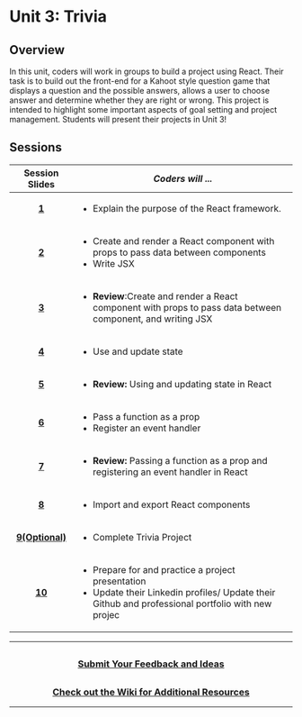 # Unit 3: Trivia

## Overview
In this unit, coders will work in groups to build a project using React. Their task is to build out the front-end for a Kahoot style question game that displays a question and the possible answers, allows a user to choose answer and determine whether they are right or wrong. This project is intended to highlight some important aspects of goal setting and project management. Students will present their projects in Unit 3!
## Sessions 
|Session Slides|*Coders will ...*|
|:-------:|-------|
|[**1**]()|<ul><li>Explain the purpose of the React framework.</li></ul>|
|[**2**]()|<ul><li>Create and render a React component with props to pass data between components</li><li>Write JSX</li></ul> |
|[**3**]()|<ul><li>**Review**:Create and render a React component with props to pass data between component, and writing JSX</li></ul>|
|[**4**]()|<ul><li>Use and update state</li></ul>|
|[**5**]()|<ul><li>**Review:** Using and updating state in React</li></ul>|
|[**6**]()|<ul><li>Pass a function as a prop</li><li>Register an event handler</li></ul>|
|[**7**]()|<ul> <li>**Review:** Passing a function as a prop and registering an event handler in React</li></ul>|
|[**8**]()| <ul><li>Import and export React components</li></ul>|
|[**9(Optional)**]()| <ul><li>Complete Trivia Project</li></ul>|
|[**10**]()| <ul><li>Prepare for and practice a project presentation</li><li>Update their Linkedin profiles/ Update their Github and professional portfolio with new projec</li></ul>|

---
## <h3 align="center"><a href="https://docs.google.com/forms/d/e/1FAIpQLSc4oUNSthmU63TqlzUOOWd3buX3tGVIPRNDm0tsLB_nOONRLQ/viewform">Submit Your Feedback and Ideas</a></h3>

## <h3 align="center"><a href="https://github.com/itscodenation/curriculum-22-23/wiki">Check out the Wiki for Additional Resources</a></h3>

---
